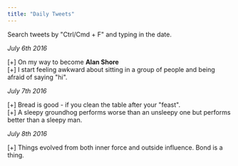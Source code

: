 ```yaml
---
title: "Daily Tweets"
---
```


Search tweets by "Ctrl/Cmd + F" and typing in the date.

_July 6th 2016_

[+] On my way to become **Alan Shore**  
[+] I start feeling awkward about sitting in a group of people and being afraid of saying "hi".

_July 7th 2016_

[+] Bread is good - if you clean the table after your "feast".  
[+] A sleepy groundhog performs worse than an unsleepy one but performs better than a sleepy man.

_July 8th 2016_

[+] Things evolved from both inner force and outside influence. Bond is a thing.
